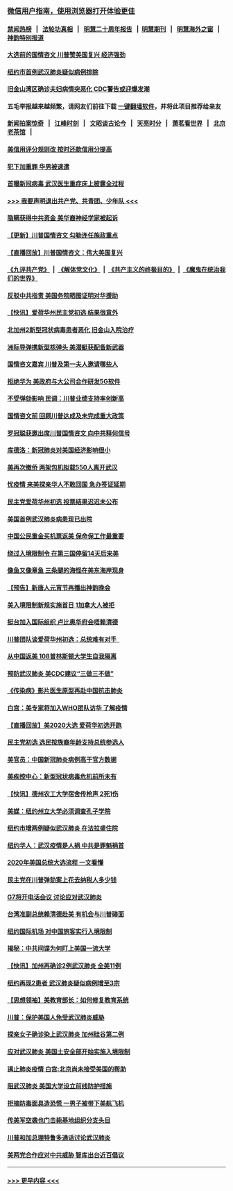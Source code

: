 ### [微信用户指南，使用浏览器打开体验更佳](https://github.com/gfw-breaker/banned-news1/blob/master/indexes/wechat-guide.md?t=0)
#### [禁闻热榜](热点新闻.md?t=0)  &nbsp;&nbsp;|&nbsp;&nbsp; [法轮功真相](https://github.com/gfw-breaker/truth/blob/master/README.md?t=0) &nbsp;&nbsp;|&nbsp;&nbsp; [明慧二十周年报告](https://github.com/gfw-breaker/mh-reports/blob/master/README.md?t=0) &nbsp;&nbsp;|&nbsp;&nbsp;[明慧期刊](https://github.com/gfw-breaker/mh-qikan) &nbsp;&nbsp;|&nbsp;&nbsp; [明慧海外之窗](https://github.com/gfw-breaker/mh-news/blob/master/README.md?t=0) &nbsp;&nbsp;|&nbsp;&nbsp; [神韵特别报道](https://github.com/gfw-breaker/mh-news/blob/master/shenyun.md?t=0)
#### [大选前的国情咨文 川普赞美国复兴 经济强劲](../pages/nsc412/n11845526.md?t=02051811) 
#### [纽约市首例武汉肺炎疑似病例排除](../pages/nsc412/n11844989.md?t=02051811) 
#### [旧金山湾区确诊夫妇病情突恶化 CDC警告或迎爆发潮](../pages/nsc412/n11845730.md?t=02051811) 
#### 五毛举报越来越频繁，请网友们前往下载 [一键翻墙软件](https://github.com/gfw-breaker/ssr-accounts)，并将此项目推荐给亲友
#### [新闻拍案惊奇](https://github.com/gfw-breaker/banned-news1/blob/master/pages/link4.md) &nbsp;&nbsp;|&nbsp;&nbsp; [江峰时刻](https://github.com/gfw-breaker/banned-news1/blob/master/pages/link4.md) &nbsp;&nbsp;|&nbsp;&nbsp; [文昭谈古论今](https://github.com/gfw-breaker/banned-news1/blob/master/pages/link4.md) &nbsp;&nbsp;|&nbsp;&nbsp; [天亮时分](https://github.com/gfw-breaker/banned-news1/blob/master/pages/link4.md) &nbsp;&nbsp;|&nbsp;&nbsp; [萧茗看世界](https://github.com/gfw-breaker/banned-news1/blob/master/pages/link4.md) &nbsp;&nbsp;|&nbsp;&nbsp; [北京老茶馆](https://github.com/gfw-breaker/banned-news1/blob/master/pages/link4.md) &nbsp;&nbsp;|&nbsp;&nbsp; 
#### [美信用评分规则改  按时还款信用分提高](../pages/nsc412/n11845488.md?t=02051811) 
#### [犯下加重罪 华男被速遣](../pages/nsc412/n11845476.md?t=02051811) 
#### [首曝新冠病毒 武汉医生重症床上披露全过程](../pages/nsc412/n11845150.md?t=02051811) 
#### [>>> 我要声明退出共产党、共青团、少年队 <<<](https://github.com/begood0513/goodnews/blob/master/quit/letter.md) 
#### [隐瞒获得中共资金 美华裔神经学家被起诉](../pages/nsc412/n11844879.md?t=02051811) 
#### [【更新】川普国情咨文 勾勒连任施政重点](../pages/nsc412/n11845223.md?t=02051811) 
#### [【直播回放】川普国情咨文：伟大美国复兴](../pages/nsc412/n11842079.md?t=02051811) 
#### [《九评共产党》](https://github.com/begood0513/9ping.md/blob/master/README.md) &nbsp;|&nbsp; [《解体党文化》](../../../../jtdwh.md/blob/master/README.md)  &nbsp;|&nbsp; [《共产主义的终极目的》](../../../../gczydzjmd.md/blob/master/README.md) &nbsp;|&nbsp; [《魔鬼在统治我们的世界》](../../../../mgztzwmdsj.md/blob/master/README.md) 
#### [反驳中共指责 美国务院晒图证明对华援助](../pages/nsc412/n11844859.md?t=02051811) 
#### [【快讯】爱荷华州民主党初选 结果很意外](../pages/nsc412/n11844878.md?t=02051811) 
#### [北加州2新型冠状病毒患者恶化 旧金山入院治疗](../pages/nsc412/n11844842.md?t=02051811) 
#### [洲际导弹携新型核弹头 美潜艇获配备新武器](../pages/nsc412/n11844680.md?t=02051811) 
#### [国情咨文嘉宾 川普及第一夫人邀请哪些人](../pages/nsc412/n11844712.md?t=02051811) 
#### [拒绝华为 美政府与大公司合作研发5G软件](../pages/nsc412/n11844625.md?t=02051811) 
#### [不受弹劾影响 民调：川普业绩支持率创新高](../pages/nsc412/n11844622.md?t=02051811) 
#### [国情咨文前 回顾川普达成及未完成重大政策](../pages/nsc412/n11844581.md?t=02051811) 
#### [罗冠聪获邀出席川普国情咨文 向中共释何信号](../pages/nsc412/n11844355.md?t=02051811) 
#### [库德洛：新冠肺炎对美国经济影响很小](../pages/nsc412/n11844418.md?t=02051811) 
#### [美再次撤侨 两架包机拟载550人离开武汉](../pages/nsc412/n11844407.md?t=02051811) 
#### [忧疫情 来美探亲华人不敢回国 急办签证延期](../pages/nsc412/n11843344.md?t=02051811) 
#### [民主党爱荷华州初选 投票结果迟迟未公布](../pages/nsc412/n11844207.md?t=02051811) 
#### [美国首例武汉肺炎病患现已出院](../pages/nsc412/n11842740.md?t=02051811) 
#### [中国公民重金买机票返美 保命保工作最重要](../pages/nsc412/n11843282.md?t=02051811) 
#### [绕过入境限制令  在第三国停留14天后来美](../pages/nsc412/n11843341.md?t=02051811) 
#### [像鱼又像章鱼 三条腿的海怪在美东海岸现身](../pages/nsc412/n11843092.md?t=02051811) 
#### [【预告】新唐人元宵节再播出神韵晚会](../pages/nsc412/n11843192.md?t=02051811) 
#### [美入境限制新规实施首日 1加拿大人被拒](../pages/nsc412/n11843058.md?t=02051811) 
#### [挺台加入国际组织 卢比奥华府会唔赖清德](../pages/nsc412/n11843023.md?t=02051811) 
#### [川普团队谈爱荷华州初选：总统难有对手  ](../pages/nsc412/n11842867.md?t=02051811) 
#### [从中国返美 108普林斯顿大学生自我隔离](../pages/nsc412/n11842714.md?t=02051811) 
#### [预防武汉肺炎 美CDC建议“三做三不做”](../pages/nsc412/n11842700.md?t=02051811) 
#### [《传染病》影片医生原型再赴中国抗击肺炎](../pages/nsc412/n11842626.md?t=02051811) 
#### [白宫：美专家将加入WHO团队访华 了解疫情](../pages/nsc412/n11842198.md?t=02051811) 
#### [【直播回放】美2020大选 爱荷华初选开跑](../pages/nsc412/n11841820.md?t=02051811) 
#### [民主党初选 选民按族裔年龄支持总统参选人](../pages/nsc412/n11842239.md?t=02051811) 
#### [美官员：中国新冠肺炎病例高于官方数据](../pages/nsc412/n11842452.md?t=02051811) 
#### [美疾控中心：新型冠状病毒危机前所未有](../pages/nsc412/n11842406.md?t=02051811) 
#### [【快讯】德州农工大学宿舍传枪声 2死1伤](../pages/nsc412/n11842279.md?t=02051811) 
#### [美媒：纽约州立大学必须调查孔子学院](../pages/nsc412/n11840637.md?t=02051811) 
#### [纽约市增两例疑似武汉肺炎 在法拉盛住院](../pages/nsc412/n11840625.md?t=02051811) 
#### [纽约华人：武汉疫情是人祸 中共是罪魁祸首](../pages/nsc412/n11840631.md?t=02051811) 
#### [2020年美国总统大选流程 一文看懂](../pages/nsc412/n11842056.md?t=02051811) 
#### [民主党在川普弹劾案上花去纳税人多少钱](../pages/nsc412/n11841941.md?t=02051811) 
#### [G7将开电话会议 讨论应对武汉肺炎](../pages/nsc412/n11841658.md?t=02051811) 
#### [台湾准副总统赖清德赴美 有机会与川普碰面](../pages/nsc412/n11841332.md?t=02051811) 
#### [纽约国际机场  对中国旅客实行入境限制](../pages/nsc412/n11840619.md?t=02051811) 
#### [揭秘：中共间谍为何盯上美国一流大学](../pages/nsc412/n11840270.md?t=02051811) 
#### [【快讯】加州再确诊2例武汉肺炎 全美11例](../pages/nsc412/n11840339.md?t=02051811) 
#### [纽约再现2患者 武汉肺炎疑似病例增至3宗](../pages/nsc412/n11840010.md?t=02051811) 
#### [【思想领袖】美教育部长：如何修复教育系统](../pages/nsc412/n11690865.md?t=02051811) 
#### [川普：保护美国人免受武汉肺炎威胁](../pages/nsc412/n11839718.md?t=02051811) 
#### [探亲女子确诊染上武汉肺炎 加州硅谷第二例](../pages/nsc412/n11839784.md?t=02051811) 
#### [应对武汉肺炎 美国土安全部开始实施入境限制](../pages/nsc412/n11839729.md?t=02051811) 
#### [遏止肺炎疫情 白宫:北京尚未接受美国的帮助](../pages/nsc412/n11839660.md?t=02051811) 
#### [阻武汉肺炎 美国大学设立前线防护措施](../pages/nsc412/n11839479.md?t=02051811) 
#### [拒摘防毒面具造恐慌 一男子被带下美航飞机](../pages/nsc412/n11839455.md?t=02051811) 
#### [传美军空袭也门击毙基地组织分支头目](../pages/nsc412/n11839210.md?t=02051811) 
#### [川普和加总理特鲁多通话讨论武汉肺炎](../pages/nsc412/n11839128.md?t=02051811) 
#### [美两党合作应对中共威胁 智库出台近百倡议](../pages/nsc412/n11838437.md?t=02051811) 

----
#### [ >>> 更早内容 <<< ](../indexes/nsc412-earlier.md)
